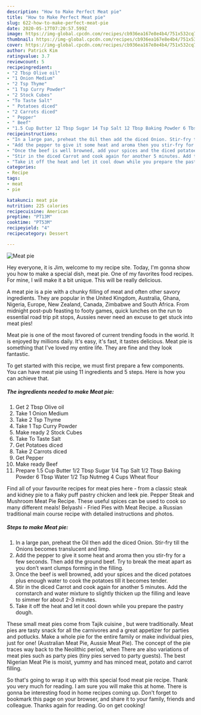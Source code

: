 ```yaml
---
description: "How to Make Perfect Meat pie"
title: "How to Make Perfect Meat pie"
slug: 622-how-to-make-perfect-meat-pie
date: 2020-05-17T07:20:57.599Z
image: https://img-global.cpcdn.com/recipes/cb936ea167e8e4b4/751x532cq70/meat-pie-recipe-main-photo.jpg
thumbnail: https://img-global.cpcdn.com/recipes/cb936ea167e8e4b4/751x532cq70/meat-pie-recipe-main-photo.jpg
cover: https://img-global.cpcdn.com/recipes/cb936ea167e8e4b4/751x532cq70/meat-pie-recipe-main-photo.jpg
author: Patrick Kim
ratingvalue: 3.7
reviewcount: 5
recipeingredient:
- "2 Tbsp Olive oil"
- "1 Onion Medium"
- "2 Tsp Thyme"
- "1 Tsp Curry Powder"
- "2 Stock Cubes"
- "To Taste Salt"
- " Potatoes diced"
- "2 Carrots diced"
- " Pepper"
- " Beef"
- "1.5 Cup Butter 12 Tbsp Sugar 14 Tsp Salt 12 Tbsp Baking Powder 6 Tbsp Water 12 Tsp Nutmeg 4 Cups Wheat flour"
recipeinstructions:
- "In a large pan, preheat the Oil then add the diced Onion. Stir-fry till the Onions becomes translucent and limp."
- "Add the pepper to give it some heat and aroma then you stir-fry for a few seconds. Then add the ground beef. Try to break the meat apart as you don’t want clumps forming in the filling."
- "Once the beef is well browned, add your spices and the diced potatoes plus enough water to cook the potatoes till it becomes tender."
- "Stir in the diced Carrot and cook again for another 5 minutes. Add the cornstarch and water mixture to slightly thicken up the filling and leave to simmer for about 2-3 minutes."
- "Take it off the heat and let it cool down while you prepare the pastry dough."
categories:
- Recipe
tags:
- meat
- pie

katakunci: meat pie 
nutrition: 225 calories
recipecuisine: American
preptime: "PT13M"
cooktime: "PT53M"
recipeyield: "4"
recipecategory: Dessert

---
```



![Meat pie](https://img-global.cpcdn.com/recipes/cb936ea167e8e4b4/751x532cq70/meat-pie-recipe-main-photo.jpg)

Hey everyone, it is Jim, welcome to my recipe site. Today, I'm gonna show you how to make a special dish, meat pie. One of my favorites food recipes. For mine, I will make it a bit unique. This will be really delicious.

A meat pie is a pie with a chunky filling of meat and often other savory ingredients. They are popular in the United Kingdom, Australia, Ghana, Nigeria, Europe, New Zealand, Canada, Zimbabwe and South Africa. From midnight post-pub feasting to footy games, quick lunches on the run to essential road trip pit stops, Aussies never need an excuse to get stuck into meat pies!

Meat pie is one of the most favored of current trending foods in the world. It is enjoyed by millions daily. It's easy, it's fast, it tastes delicious. Meat pie is something that I've loved my entire life. They are fine and they look fantastic.


To get started with this recipe, we must first prepare a few components. You can have meat pie using 11 ingredients and 5 steps. Here is how you can achieve that.

<!--inarticleads1-->

##### The ingredients needed to make Meat pie:

1. Get 2 Tbsp Olive oil
1. Take 1 Onion Medium
1. Take 2 Tsp Thyme
1. Take 1 Tsp Curry Powder
1. Make ready 2 Stock Cubes
1. Take To Taste Salt
1. Get  Potatoes diced
1. Take 2 Carrots diced
1. Get  Pepper
1. Make ready  Beef
1. Prepare 1.5 Cup Butter 1/2 Tbsp Sugar 1/4 Tsp Salt 1/2 Tbsp Baking Powder 6 Tbsp Water 1/2 Tsp Nutmeg 4 Cups Wheat flour


Find all of your favourite recipes for meat pies here - from a classic steak and kidney pie to a flaky puff pastry chicken and leek pie. Pepper Steak and Mushroom Meat Pie Recipe. These useful spices can be used to cook so many different meals! Belyashi - Fried Pies with Meat Recipe. a Russian traditional main course recipe with detailed instructions and photos. 

<!--inarticleads2-->

##### Steps to make Meat pie:

1. In a large pan, preheat the Oil then add the diced Onion. Stir-fry till the Onions becomes translucent and limp.
1. Add the pepper to give it some heat and aroma then you stir-fry for a few seconds. Then add the ground beef. Try to break the meat apart as you don’t want clumps forming in the filling.
1. Once the beef is well browned, add your spices and the diced potatoes plus enough water to cook the potatoes till it becomes tender.
1. Stir in the diced Carrot and cook again for another 5 minutes. Add the cornstarch and water mixture to slightly thicken up the filling and leave to simmer for about 2-3 minutes.
1. Take it off the heat and let it cool down while you prepare the pastry dough.


These small meat pies come from Tajik cuisine , but were traditionally. Meat pies are tasty snack for all the carnivores and a great appetizer for parties and potlucks. Make a whole pie for the entire family or make individual pies, just for one! (Australian Meat Pie, Aussie Meat Pie). The concept of the pie traces way back to the Neolithic period, when There are also variations of meat pies such as party pies (tiny pies served to party guests). The best Nigerian Meat Pie is moist, yummy and has minced meat, potato and carrot filling. 

So that's going to wrap it up with this special food meat pie recipe. Thank you very much for reading. I am sure you will make this at home. There is gonna be interesting food in home recipes coming up. Don't forget to bookmark this page on your browser, and share it to your family, friends and colleague. Thanks again for reading. Go on get cooking!
